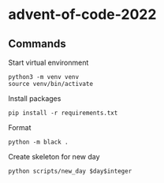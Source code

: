 # advent-of-code-2022

## Commands

Start virtual environment

```
python3 -m venv venv
source venv/bin/activate
```

Install packages

```
pip install -r requirements.txt
```

Format

```
python -m black .
```

Create skeleton for new day

```
python scripts/new_day $day$integer
```
